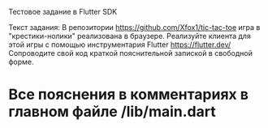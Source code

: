 Тестовое задание в Flutter SDK 

Текст задания:
В репозитории https://github.com/Xfox1/tic-tac-toe игра в "крестики-нолики" реализована в браузере.
Реализуйте клиента для этой игры с помощью инструментария Flutter https://flutter.dev/
Сопроводите свой код краткой пояснительной запиской в свободной форме.

# Все пояснения в комментариях в главном файле /lib/main.dart
